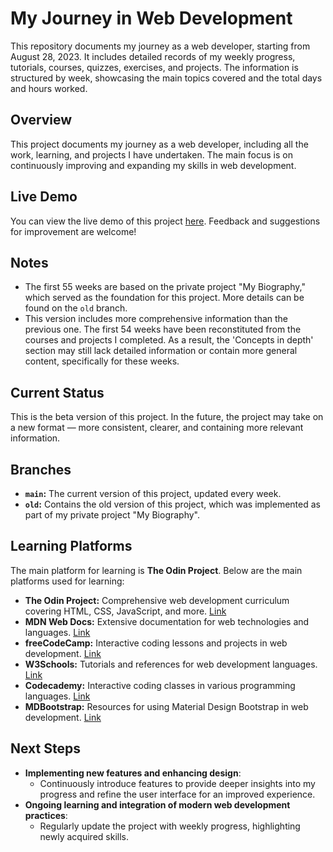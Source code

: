 # My Journey in Web Development

This repository documents my journey as a web developer, starting from August 28, 2023. It includes detailed records of my weekly progress, tutorials, courses, quizzes, exercises, and projects. The information is structured by week, showcasing the main topics covered and the total days and hours worked.

## Overview

This project documents my journey as a web developer, including all the work, learning, and projects I have undertaken. The main focus is on continuously improving and expanding my skills in web development.

## Live Demo

You can view the live demo of this project [here](https://catalinbroinas.github.io/journey-of-a-web-developer/). Feedback and suggestions for improvement are welcome!

## Notes

- The first 55 weeks are based on the private project "My Biography," which served as the foundation for this project. More details can be found on the `old` branch.
- This version includes more comprehensive information than the previous one. The first 54 weeks have been reconstituted from the courses and projects I completed. As a result, the 'Concepts in depth' section may still lack detailed information or contain more general content, specifically for these weeks.

## Current Status

This is the beta version of this project. In the future, the project may take on a new format — more consistent, clearer, and containing more relevant information.

## Branches

- **`main`:** The current version of this project, updated every week.
- **`old`:** Contains the old version of this project, which was implemented as part of my private project "My Biography".

## Learning Platforms

The main platform for learning is **The Odin Project**. Below are the main platforms used for learning:

- **The Odin Project:** Comprehensive web development curriculum covering HTML, CSS, JavaScript, and more. [Link](https://www.theodinproject.com/)
- **MDN Web Docs:** Extensive documentation for web technologies and languages. [Link](https://developer.mozilla.org/en-US/)
- **freeCodeCamp:** Interactive coding lessons and projects in web development. [Link](https://www.freecodecamp.org/)
- **W3Schools:** Tutorials and references for web development languages. [Link](https://www.w3schools.com/)
- **Codecademy:** Interactive coding classes in various programming languages. [Link](https://www.codecademy.com/)
- **MDBootstrap:** Resources for using Material Design Bootstrap in web development. [Link](https://mdbootstrap.com/)

## Next Steps

- **Implementing new features and enhancing design**:
  * Continuously introduce features to provide deeper insights into my progress and refine the user interface for an improved experience.
- **Ongoing learning and integration of modern web development practices**:
  * Regularly update the project with weekly progress, highlighting newly acquired skills.
